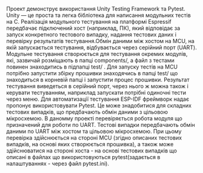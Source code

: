 Проект демонструє використання Unity Testing Framework та Pytest. Unity — це проста та легка бібліотека для написання модульних тестів на C. Реалізація модульного тестування на платформі Espressif передбачає підключений хост (наприклад, ПК), який відповідає за запуск конкретного тестового випадку, надання тестових даних і перевірку результатів тестування.Обмін даними між хостом на MCU, на якій запускається тестування, відбувається через серійний порт (UART). Модульне тестування створюється для тестування окремих модулів, які, зазвичай розміщають в папці components/, а файл з тестами повинен знаходитись в підпапці test/ . Для запуску тестів на MCU потрібно запустити збірку прошивки знаходячись в папці test/ що знаходиться в корневій папці і запустити процес прошивки. Результат тестування виведеться в серійний порт, через нього ж можна також і керувати тестуванням, наприклад запускати потрібні одиночні тести через меню. Для автоматизації тестування ESP-IDF фреймворк надає пропонує використовувати Pytest. Це може знадобитися для складних тестових випадків, що предбачають обмін даними з цільовою мікросхемою. В даномму проекті перевіряється робота модуля що призначений для роботи по UART. Тестові випадки передбачають обмін даними по UART між хостом та цільовою мікросхемою. При цьому перевірка здійснюється на стороні MCU (згідно описаних тестових випадків, на основі яких створюється прошивка), а також може здійснюватися на стороні хоста - на основі тестових випадків що описані в файлах що використовуються pytest(задається в налаштуваннях - через файл pytest.ini).
